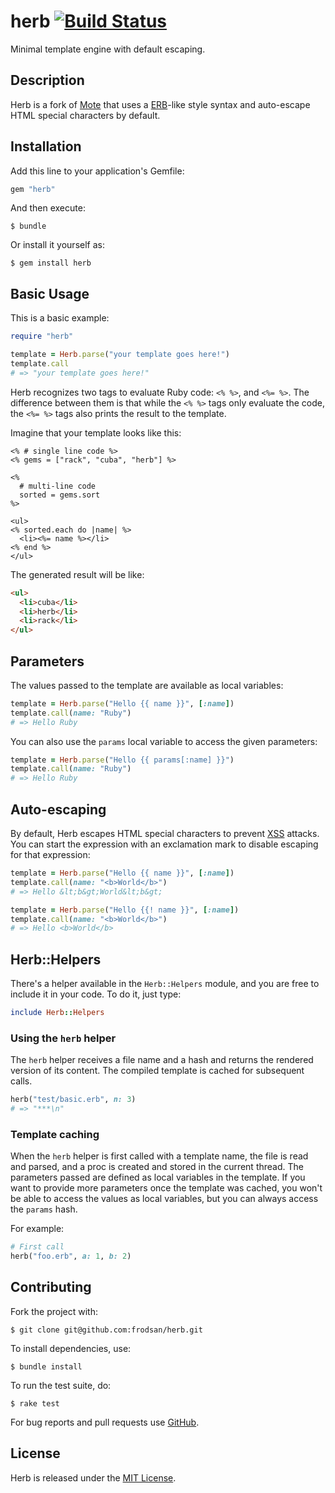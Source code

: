 herb [![Build Status](https://travis-ci.org/frodsan/herb.svg)](https://travis-ci.org/frodsan/herb)
====

Minimal template engine with default escaping.

Description
-----------

Herb is a fork of [Mote] that uses a [ERB]-like style syntax and auto-escape HTML special characters by default.

Installation
------------

Add this line to your application's Gemfile:

```ruby
gem "herb"
```

And then execute:

```
$ bundle
```

Or install it yourself as:

```
$ gem install herb
```

Basic Usage
-----------

This is a basic example:

```ruby
require "herb"

template = Herb.parse("your template goes here!")
template.call
# => "your template goes here!"
```

Herb recognizes two tags to evaluate Ruby code: `<% %>`, and `<%= %>`. The difference between them is that while the `<% %>` tags only evaluate the code, the `<%= %>` tags also prints the result to the template.

Imagine that your template looks like this:

```erb
<% # single line code %>
<% gems = ["rack", "cuba", "herb"] %>

<%
  # multi-line code
  sorted = gems.sort
%>

<ul>
<% sorted.each do |name| %>
  <li><%= name %></li>
<% end %>
</ul>
```

The generated result will be like:

```html
<ul>
  <li>cuba</li>
  <li>herb</li>
  <li>rack</li>
</ul>
```

Parameters
----------

The values passed to the template are available as local variables:

```ruby
template = Herb.parse("Hello {{ name }}", [:name])
template.call(name: "Ruby")
# => Hello Ruby
```

You can also use the `params` local variable to access the given parameters:

```ruby
template = Herb.parse("Hello {{ params[:name] }}")
template.call(name: "Ruby")
# => Hello Ruby
```

Auto-escaping
-------------

By default, Herb escapes HTML special characters to prevent [XSS][xss] attacks. You can start the expression with an exclamation mark to disable escaping for that expression:

```ruby
template = Herb.parse("Hello {{ name }}", [:name])
template.call(name: "<b>World</b>")
# => Hello &lt;b&gt;World&lt;b&gt;

template = Herb.parse("Hello {{! name }}", [:name])
template.call(name: "<b>World</b>")
# => Hello <b>World</b>
```

Herb::Helpers
--------------

There's a helper available in the `Herb::Helpers` module, and you are
free to include it in your code. To do it, just type:

```ruby
include Herb::Helpers
```

### Using the `herb` helper

The `herb` helper receives a file name and a hash and returns the rendered version of its content. The compiled template is cached for subsequent calls.

```ruby
herb("test/basic.erb", n: 3)
# => "***\n"
```

### Template caching

When the `herb` helper is first called with a template name, the file is read and parsed, and a proc is created and stored in the current thread. The parameters passed are defined as local variables in the template. If you want to provide more parameters once the template was cached, you won't be able to access the values as local variables, but you can always access the `params` hash.

For example:

```ruby
# First call
herb("foo.erb", a: 1, b: 2)
```

Contributing
------------

Fork the project with:

```
$ git clone git@github.com:frodsan/herb.git
```

To install dependencies, use:

```
$ bundle install
```

To run the test suite, do:

```
$ rake test
```

For bug reports and pull requests use [GitHub][issues].

License
-------

Herb is released under the [MIT License][mit].

[erb]: http://ruby-doc.org/stdlib-2.3.1/libdoc/erb/rdoc/ERB.html
[issues]: https://github.com/frodsan/herb/issues
[mit]: http://www.opensource.org/licenses/MIT
[mote]: https://github.com/soveran/mote
[xss]: http://en.wikipedia.org/wiki/Cross-Site_Scripting
